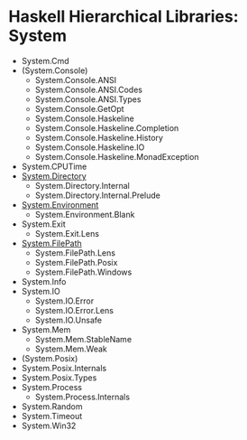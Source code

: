 # Haskell Hierarchical Libraries: System


- System.Cmd
- (System.Console)
  - System.Console.ANSI
  - System.Console.ANSI.Codes
  - System.Console.ANSI.Types
  - System.Console.GetOpt
  - System.Console.Haskeline
  - System.Console.Haskeline.Completion
  - System.Console.Haskeline.History
  - System.Console.Haskeline.IO
  - System.Console.Haskeline.MonadException
- System.CPUTime
- [System.Directory](./System.Directory.md)
  - System.Directory.Internal
  - System.Directory.Internal.Prelude
- [System.Environment](./System.Environment.md)
  - System.Environment.Blank
- System.Exit
  - System.Exit.Lens
- [System.FilePath](./System.FilePath.md)
  - System.FilePath.Lens
  - System.FilePath.Posix
  - System.FilePath.Windows
- System.Info
- System.IO
  - System.IO.Error
  - System.IO.Error.Lens
  - System.IO.Unsafe
- System.Mem
  - System.Mem.StableName
  - System.Mem.Weak
- (System.Posix)
- System.Posix.Internals
- System.Posix.Types
- System.Process
  - System.Process.Internals
- System.Random
- System.Timeout
- System.Win32
